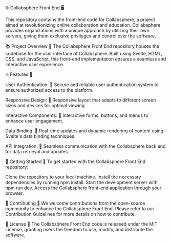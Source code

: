 🌐 Collabsphere Front End 🖥️

This repository contains the front-end code for Collabsphere, a project aimed at revolutionizing online collaboration and education. Collabsphere provides organizations with a unique approach by utilizing their own servers, giving them exclusive privileges and control over the software.

📚 Project Overview 🎨
The Collabsphere Front End repository houses the codebase for the user interface of Collabsphere. Built using Svelte, HTML, CSS, and JavaScript, this front-end implementation ensures a seamless and interactive user experience.

🔥 Features 🚀

User Authentication: 🔐 Secure and reliable user authentication system to ensure authorized access to the platform.

Responsive Design: 📱 Responsive layout that adapts to different screen sizes and devices for optimal viewing.

Interactive Components: 🎯 Interactive forms, buttons, and menus to enhance user engagement.

Data Binding: 🔄 Real-time updates and dynamic rendering of content using Svelte's data binding techniques.

API Integration: 🔁 Seamless communication with the Collabsphere back end for data retrieval and updates.

🚀 Getting Started 🏁
To get started with the Collabsphere Front End repository:

Clone the repository to your local machine.
Install the necessary dependencies by running npm install.
Start the development server with npm run dev.
Access the Collabsphere front-end application through your browser.

🤝 Contributing 🌟
We welcome contributions from the open-source community to enhance the Collabsphere Front End. Please refer to our Contribution Guidelines for more details on how to contribute.

📝 License 📄
The Collabsphere Front End code is released under the MIT License, granting users the freedom to use, modify, and distribute the software.
